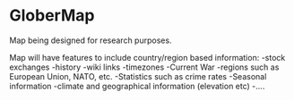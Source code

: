 # GloberMap

Map being designed for research purposes.

Map will have features to include country/region based information: 
-stock exchanges
-history
-wiki links
-timezones
-Current War
-regions such as European Union, NATO, etc.
-Statistics such as crime rates
-Seasonal information
-climate and geographical information (elevation etc)
-....
